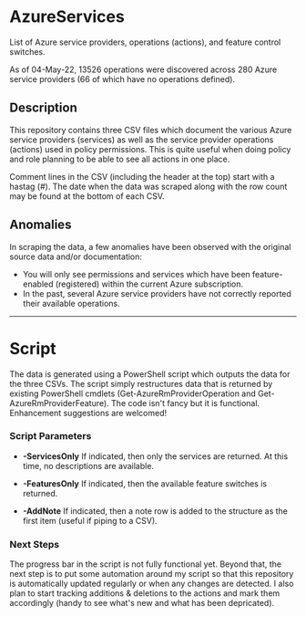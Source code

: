 # AzureServices
List of Azure service providers, operations (actions), and feature control switches.

As of 04-May-22, 13526 operations were discovered across 280 Azure service providers (66 of which have no operations defined).

## Description
This repository contains three CSV files which document the various Azure service providers (services) as well as the
service provider operations (actions) used in policy permissions. This is quite useful when doing policy and role planning
to be able to see all actions in one place. 

Comment lines in the CSV (including the header at the top) start with a hastag (#).  The date
when the data was scraped along with the row count may be found at the bottom of each CSV.

## Anomalies
In scraping the data, a few anomalies have been observed with the original source data and/or documentation:

* You will only see permissions and services which have been feature-enabled (registered) within the current Azure subscription.
* In the past, several Azure service providers have not correctly reported their available operations.

---
# Script
The data is generated using a PowerShell script which outputs the data for the three CSVs. 
The script simply restructures data that is returned by  existing PowerShell cmdlets
(Get-AzureRmProviderOperation and Get-AzureRmProviderFeature).
The code isn't fancy but it is functional. Enhancement suggestions are welcomed!

### Script Parameters

* **-ServicesOnly**
  If indicated, then only the services are returned. At this time, no descriptions are available.

* **-FeaturesOnly**
	If indicated, then the available feature switches is returned.
  
* **-AddNote**
	If indicated, then a note row is added to the structure as the first item (useful if piping to a CSV).

### Next Steps
The progress bar in the script is not fully functional yet. Beyond that, the next step is to put some
automation around my script so that this repository is automatically
updated regularly or when any changes are detected. I also plan to start tracking additions & deletions
to the actions and mark them accordingly (handy to see what's new and what has been depricated).

